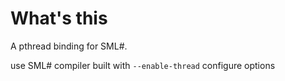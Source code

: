 # What's this
A pthread binding for SML#.

use SML# compiler built with `--enable-thread` configure options
